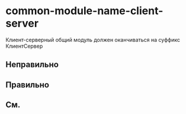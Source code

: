 # common-module-name-client-server

Клиент-серверный общий модуль должен оканчиваться на суффикс КлиентСервер


## Неправильно

## Правильно

## См.

